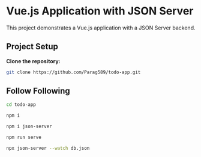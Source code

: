 # Vue.js Application with JSON Server

This project demonstrates a Vue.js application with a JSON Server backend.

## Project Setup

 **Clone the repository:**


```sh
git clone https://github.com/Parag589/todo-app.git
```

## Follow Following


```sh
cd todo-app
```

```sh
npm i
```

```sh
npm i json-server
```

```sh
npm run serve
```

```sh
npx json-server --watch db.json
```
